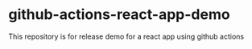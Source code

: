 # github-actions-react-app-demo
This repository is for release demo for a react app using github actions
